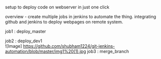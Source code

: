 setup to deploy code on webserver in just one click

overview - 
create multiple jobs in jenkins to automate the thing.
integrating github and jenkins to deploy webpages on remote system.

job1 : deploy_master
     
       
job2 : deploy_dev1  
![Image]
https://github.com/shubham1224/git-jenkins-automation/blob/master/img1%20(1).jpg
job3 : merge_branch

 
